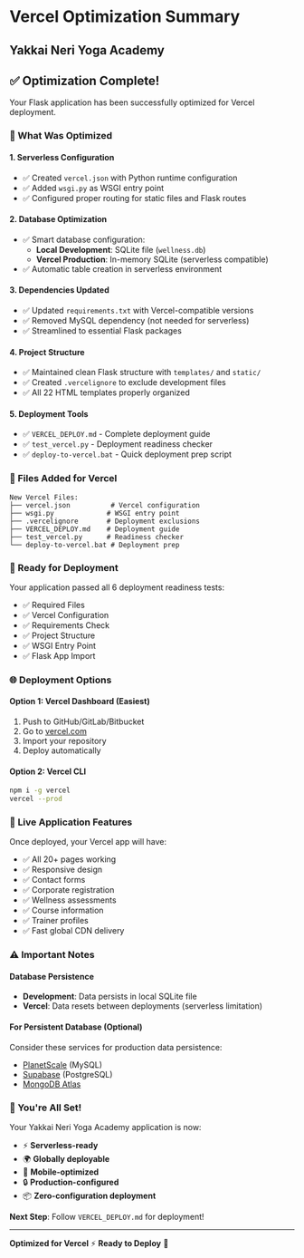 # Vercel Optimization Summary
## Yakkai Neri Yoga Academy

## ✅ Optimization Complete!

Your Flask application has been successfully optimized for Vercel deployment.

### 🎯 What Was Optimized

#### 1. **Serverless Configuration**
- ✅ Created `vercel.json` with Python runtime configuration
- ✅ Added `wsgi.py` as WSGI entry point
- ✅ Configured proper routing for static files and Flask routes

#### 2. **Database Optimization**
- ✅ Smart database configuration:
  - **Local Development**: SQLite file (`wellness.db`)
  - **Vercel Production**: In-memory SQLite (serverless compatible)
- ✅ Automatic table creation in serverless environment

#### 3. **Dependencies Updated**
- ✅ Updated `requirements.txt` with Vercel-compatible versions
- ✅ Removed MySQL dependency (not needed for serverless)
- ✅ Streamlined to essential Flask packages

#### 4. **Project Structure**
- ✅ Maintained clean Flask structure with `templates/` and `static/`
- ✅ Created `.vercelignore` to exclude development files
- ✅ All 22 HTML templates properly organized

#### 5. **Deployment Tools**
- ✅ `VERCEL_DEPLOY.md` - Complete deployment guide
- ✅ `test_vercel.py` - Deployment readiness checker
- ✅ `deploy-to-vercel.bat` - Quick deployment prep script

### 📁 Files Added for Vercel

```
New Vercel Files:
├── vercel.json          # Vercel configuration
├── wsgi.py             # WSGI entry point
├── .vercelignore       # Deployment exclusions
├── VERCEL_DEPLOY.md    # Deployment guide
├── test_vercel.py      # Readiness checker
└── deploy-to-vercel.bat # Deployment prep
```

### 🚀 Ready for Deployment

Your application passed all 6 deployment readiness tests:
- ✅ Required Files
- ✅ Vercel Configuration  
- ✅ Requirements Check
- ✅ Project Structure
- ✅ WSGI Entry Point
- ✅ Flask App Import

### 🌐 Deployment Options

#### Option 1: Vercel Dashboard (Easiest)
1. Push to GitHub/GitLab/Bitbucket
2. Go to [vercel.com](https://vercel.com/)
3. Import your repository
4. Deploy automatically

#### Option 2: Vercel CLI
```bash
npm i -g vercel
vercel --prod
```

### 🔗 Live Application Features

Once deployed, your Vercel app will have:
- ✅ All 20+ pages working
- ✅ Responsive design
- ✅ Contact forms
- ✅ Corporate registration
- ✅ Wellness assessments
- ✅ Course information
- ✅ Trainer profiles
- ✅ Fast global CDN delivery

### ⚠️ Important Notes

#### Database Persistence
- **Development**: Data persists in local SQLite file
- **Vercel**: Data resets between deployments (serverless limitation)

#### For Persistent Database (Optional)
Consider these services for production data persistence:
- [PlanetScale](https://planetscale.com/) (MySQL)
- [Supabase](https://supabase.com/) (PostgreSQL)  
- [MongoDB Atlas](https://www.mongodb.com/atlas)

### 🎉 You're All Set!

Your Yakkai Neri Yoga Academy application is now:
- ⚡ **Serverless-ready**
- 🌍 **Globally deployable**
- 📱 **Mobile-optimized**
- 🔒 **Production-configured**
- 📦 **Zero-configuration deployment**

**Next Step**: Follow `VERCEL_DEPLOY.md` for deployment!

---
**Optimized for Vercel** ⚡ **Ready to Deploy** 🚀